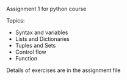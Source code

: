 Assignment 1 for python course 

Topics: 
* Syntax and variables
* Lists and Dictionaries
* Tuples and Sets
* Control flow
* Function

Details of exercises are in the assignment file
